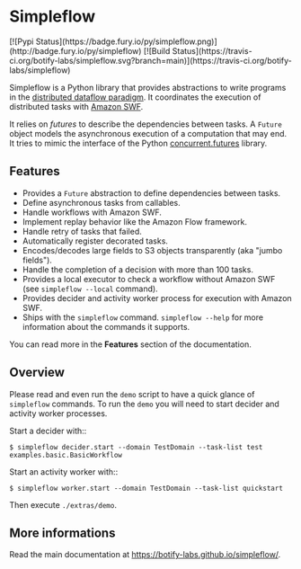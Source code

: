Simpleflow
==========

<p class=badges>
[![Pypi Status](https://badge.fury.io/py/simpleflow.png)](http://badge.fury.io/py/simpleflow) [![Build Status](https://travis-ci.org/botify-labs/simpleflow.svg?branch=main)](https://travis-ci.org/botify-labs/simpleflow)
</p>

Simpleflow is a Python library that provides abstractions to write programs in
the [distributed dataflow paradigm](https://en.wikipedia.org/wiki/Distributed_data_flow).
It coordinates the execution of distributed tasks with [Amazon SWF](https://aws.amazon.com/swf/).

It relies on *futures* to describe the dependencies between tasks. A `Future` object
models the asynchronous execution of a computation that may end.  It tries to mimic
the interface of the Python [concurrent.futures](http://docs.python.org/3/library/concurrent.futures) library.


Features
--------

- Provides a `Future` abstraction to define dependencies between tasks.
- Define asynchronous tasks from callables.
- Handle workflows with Amazon SWF.
- Implement replay behavior like the Amazon Flow framework.
- Handle retry of tasks that failed.
- Automatically register decorated tasks.
- Encodes/decodes large fields to S3 objects transparently (aka "jumbo fields").
- Handle the completion of a decision with more than 100 tasks.
- Provides a local executor to check a workflow without Amazon SWF (see
  `simpleflow --local` command).
- Provides decider and activity worker process for execution with Amazon SWF.
- Ships with the `simpleflow` command. `simpleflow --help` for more information
  about the commands it supports.

You can read more in the **Features** section of the documentation.


Overview
--------

Please read and even run the `demo` script to have a quick glance of
`simpleflow` commands. To run the `demo`  you will need to start decider
and activity worker processes.

Start a decider with::

    $ simpleflow decider.start --domain TestDomain --task-list test examples.basic.BasicWorkflow

Start an activity worker with::

    $ simpleflow worker.start --domain TestDomain --task-list quickstart

Then execute `./extras/demo`.


More informations
-----------------

Read the main documentation at https://botify-labs.github.io/simpleflow/.
